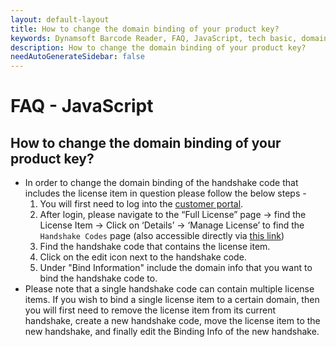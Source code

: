 ```yaml
---
layout: default-layout
title: How to change the domain binding of your product key?
keywords: Dynamsoft Barcode Reader, FAQ, JavaScript, tech basic, domain binding, product key
description: How to change the domain binding of your product key?
needAutoGenerateSidebar: false
---
```


# FAQ - JavaScript

## How to change the domain binding of your product key?

- In order to change the domain binding of the handshake code that includes the license item in question please follow the below steps -
  1. You will first need to log into the [customer portal](https://www.dynamsoft.com/customer/index).
  2. After login, please navigate to the “Full License” page -> find the License Item -> Click on ‘Details’ -> ‘Manage License’ to find the `Handshake Codes` page (also accessible directly via [this link](https://www.dynamsoft.com/lts/index.html#/handshakeCodes))
  3. Find the handshake code that contains the license item.
  4. Click on the edit icon next to the handshake code.
  5. Under "Bind Information" include the domain info that you want to bind the handshake code to.
- Please note that a single handshake code can contain multiple license items. If you wish to bind a single license item to a certain domain, then you will first need to remove the license item from its current handshake, create a new handshake code, move the license item to the new handshake, and finally edit the Binding Info of the new handshake.
